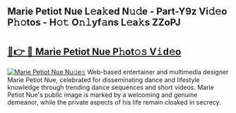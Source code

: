 ## Marie Petiot Nue L𝚎a𝚔ed N𝚞𝚍e - Part-Y9z Vi𝚍𝚎o P𝚑𝚘tos - H𝚘𝚝 O𝚗𝚕yf𝚊ns L𝚎a𝚔s ZZoPJ

# <h2><a href="http://kf7vkel.oniu.top/?m=Marie+Petiot+Nue">🔗👉 🔴 Marie Petiot Nue P𝚑ot𝚘𝚜 V𝚒d𝚎o</a></h2>

[![Marie Petiot Nue Nu𝚍e𝚜](https://i.imgur.com/0qMVB7G.gif)](http://kf7vkel.oniu.top/?m=Marie+Petiot+Nue)
Web-based entertainer and multimedia designer Marie Petiot Nue, celebrated for disseminating dance and lifestyle knowledge through trending dance sequences and short videos. Marie Petiot Nue's public image is marked by a welcoming and genuine demeanor, while the private aspects of his life remain cloaked in secrecy.  
